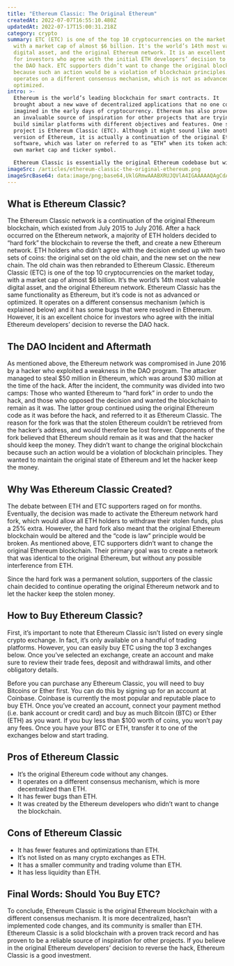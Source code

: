 ```yaml
---
title: "Ethereum Classic: The Original Ethereum"
createdAt: 2022-07-07T16:55:10.480Z
updatedAt: 2022-07-17T15:00:31.218Z
category: crypto
summary: ETC (ETC) is one of the top 10 cryptocurrencies on the market today,
  with a market cap of almost $6 billion. It's the world’s 14th most valuable
  digital asset, and the original Ethereum network. It is an excellent choice
  for investors who agree with the initial ETH developers’ decision to reverse
  the DAO hack. ETC supporters didn’t want to change the original blockchain
  because such an action would be a violation of blockchain principles. It
  operates on a different consensus mechanism, which is not as advanced or
  optimized.
intro: >-
  Ethereum is the world’s leading blockchain for smart contracts. It
  brought about a new wave of decentralized applications that no one could have
  imagined in the early days of cryptocurrency. Ethereum has also proven to be
  an invaluable source of inspiration for other projects that are trying to
  build similar platforms with different objectives and features. One such
  project is Ethereum Classic (ETC). Although it might sound like another
  version of Ethereum, it is actually a continuation of the original Ethereum
  software, which was later on referred to as “ETH” when its token achieved its
  own market cap and ticker symbol. 

  Ethereum Classic is essentially the original Ethereum codebase but with unrestricted miner checks, increased gas costs, and general code optimisations. Think of ETC as the anti-ETH; a blockchain that allows developers to deploy applications without any possible malicious interference from miners or anyone else who may control ETH in the future. Below you will find all you need to know about Ethereum Classic, how it differs from "new" Ethereum, and how you can buy ETC.
imageSrc: /articles/ethereum-classic-the-original-ethereum.png
imageSrcBase64: data:image/png;base64,UklGRmwAAABXRUJQVlA4IGAAAAAQAgCdASoKAAoAAUAmJZQCdAEDfc/rh0moAP78dl6wP1LG1+he13632/sHxvd/f9x8Wfx6xWLJpSzqv5/cO+e5vVsbdfZNNx3K+bYnN/UFmVEZoZE+fAxPwad/d48AAAA=
---
```


## What is Ethereum Classic?

The Ethereum Classic network is a continuation of the original Ethereum blockchain, which existed from July 2015 to July 2016. After a hack occurred on the Ethereum network, a majority of ETH holders decided to “hard fork” the blockchain to reverse the theft, and create a new Ethereum network. ETH holders who didn’t agree with the decision ended up with two sets of coins: the original set on the old chain, and the new set on the new chain. The old chain was then rebranded to Ethereum Classic. Ethereum Classic (ETC) is one of the top 10 cryptocurrencies on the market today, with a market cap of almost $6 billion. It’s the world’s 14th most valuable digital asset, and the original Ethereum network.
Ethereum Classic has the same functionality as Ethereum, but it’s code is not as advanced or optimized. It operates on a different consensus mechanism (which is explained below) and it has some bugs that were resolved in Ethereum. However, it is an excellent choice for investors who agree with the initial Ethereum developers’ decision to reverse the DAO hack.

## The DAO Incident and Aftermath

As mentioned above, the Ethereum network was compromised in June 2016 by a hacker who exploited a weakness in the DAO program. The attacker managed to steal $50 million in Ethereum, which was around $30 million at the time of the hack. After the incident, the community was divided into two camps: Those who wanted Ethereum to “hard fork” in order to undo the hack, and those who opposed the decision and wanted the blockchain to remain as it was. The latter group continued using the original Ethereum code as it was before the hack, and referred to it as Ethereum Classic.
The reason for the fork was that the stolen Ethereum couldn’t be retrieved from the hacker’s address, and would therefore be lost forever. Opponents of the fork believed that Ethereum should remain as it was and that the hacker should keep the money. They didn’t want to change the original blockchain because such an action would be a violation of blockchain principles. They wanted to maintain the original state of Ethereum and let the hacker keep the money.

## Why Was Ethereum Classic Created?

The debate between ETH and ETC supporters raged on for months. Eventually, the decision was made to activate the Ethereum network hard fork, which would allow all ETH holders to withdraw their stolen funds, plus a 25% extra. However, the hard fork also meant that the original Ethereum blockchain would be altered and the “code is law” principle would be broken. As mentioned above, ETC supporters didn’t want to change the original Ethereum blockchain. Their primary goal was to create a network that was identical to the original Ethereum, but without any possible interference from ETH.

Since the hard fork was a permanent solution, supporters of the classic chain decided to continue operating the original Ethereum network and to let the hacker keep the stolen money.

## How to Buy Ethereum Classic?

First, it’s important to note that Ethereum Classic isn’t listed on every single crypto exchange. In fact, it’s only available on a handful of trading platforms. However, you can easily buy ETC using the top 3 exchanges below. Once you’ve selected an exchange, create an account and make sure to review their trade fees, deposit and withdrawal limits, and other obligatory details. 

Before you can purchase any Ethereum Classic, you will need to buy Bitcoins or Ether first. You can do this by signing up for an account at Coinbase. Coinbase is currently the most popular and reputable place to buy ETH. Once you’ve created an account, connect your payment method (i.e. bank account or credit card) and buy as much Bitcoin (BTC) or Ether (ETH) as you want. If you buy less than $100 worth of coins, you won’t pay any fees. Once you have your BTC or ETH, transfer it to one of the exchanges below and start trading.

## Pros of Ethereum Classic

- It’s the original Ethereum code without any changes.
- It operates on a different consensus mechanism, which is more decentralized than ETH.
- It has fewer bugs than ETH.
- It was created by the Ethereum developers who didn’t want to change the blockchain.

## Cons of Ethereum Classic

- It has fewer features and optimizations than ETH.
- It’s not listed on as many crypto exchanges as ETH.
- It has a smaller community and trading volume than ETH.
- It has less liquidity than ETH.

## Final Words: Should You Buy ETC?

To conclude, Ethereum Classic is the original Ethereum blockchain with a different consensus mechanism. It is more decentralized, hasn’t implemented code changes, and its community is smaller than ETH. Ethereum Classic is a solid blockchain with a proven track record and has proven to be a reliable source of inspiration for other projects. If you believe in the original Ethereum developers’ decision to reverse the hack, Ethereum Classic is a good investment.
